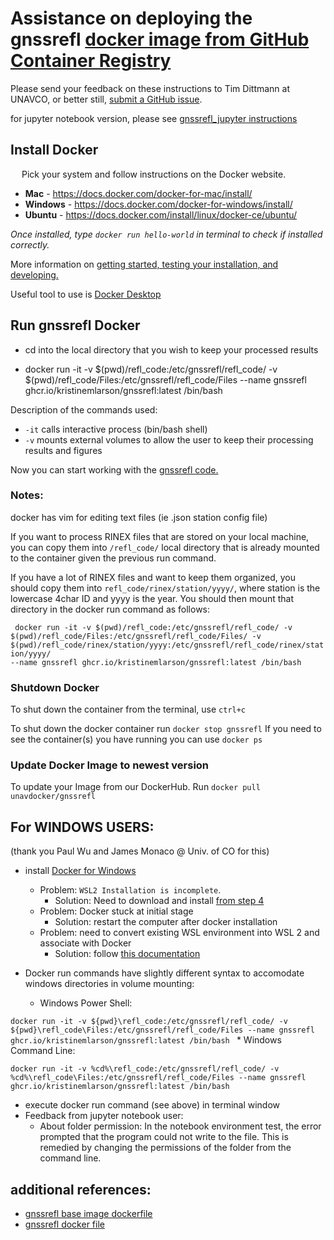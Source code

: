 # Assistance on deploying the gnssrefl [docker image from GitHub Container Registry](https://github.com/kristinemlarson/gnssrefl/pkgs/container/gnssrefl)

Please send your feedback on these instructions to Tim Dittmann at UNAVCO, or better still, [submit a GitHub issue](https://github.com/kristinemlarson/gnssrefl/blob/master/.github/ISSUE_TEMPLATE/bug_report.md).

for jupyter notebook version, please see [gnssrefl_jupyter instructions](https://www.unavco.org/gitlab/gnss_reflectometry/gnssrefl_jupyter)
## Install Docker
&ensp;&ensp; Pick your system and follow instructions on the Docker website. 
* **Mac** - https://docs.docker.com/docker-for-mac/install/ 
* **Windows** - https://docs.docker.com/docker-for-windows/install/ 
* **Ubuntu** - https://docs.docker.com/install/linux/docker-ce/ubuntu/ 

*Once installed, type `docker run hello-world` in terminal to check if installed correctly.*

More information on [getting started, testing your installation, and developing.](https://docs.docker.com/get-started/) 

Useful tool to use is [Docker Desktop](https://www.docker.com/products/docker-desktop)

## Run gnssrefl Docker
* cd into the local directory that you wish to keep your processed results

* docker run -it -v $(pwd)/refl_code:/etc/gnssrefl/refl_code/ -v $(pwd)/refl_code/Files:/etc/gnssrefl/refl_code/Files --name gnssrefl ghcr.io/kristinemlarson/gnssrefl:latest /bin/bash

Description of the commands used:  

* <code>-it</code> calls interactive process (bin/bash shell) 
* <code>-v</code> mounts external volumes to allow the user to keep their processing results and figures 

Now you can start working with the [gnssrefl code.](https://github.com/kristinemlarson/gnssrefl#understanding)

### Notes:
docker has vim for editing text files (ie .json station config file)

If you want to process RINEX files that are stored on your local machine, you can copy them into 
<code>/refl_code/</code> local directory that is already mounted to the container given the previous run command.  

If you have a lot of RINEX files and want to keep them organized, you should copy them 
into <code>refl_code/rinex/station/yyyy/</code>, where station is the lowercase 4char ID and yyyy is the year. 
You should then mount that directory in the docker run command as follows: 

<code> docker run -it -v $(pwd)/refl_code:/etc/gnssrefl/refl_code/ -v $(pwd)/refl_code/Files:/etc/gnssrefl/refl_code/Files/ 
-v $(pwd)/refl_code/rinex/station/yyyy:/etc/gnssrefl/refl_code/rinex/station/yyyy/ --name gnssrefl ghcr.io/kristinemlarson/gnssrefl:latest /bin/bash </code>


### Shutdown Docker <a name="Shutdown"></a>
To shut down the container from the terminal, use `ctrl+c`

To shut down the docker container run `docker stop gnssrefl`
If you need to see the container(s) you have running you can use `docker ps`

### Update Docker Image to newest version <a name="Update Docker"></a>
To update your Image from our DockerHub. Run `docker pull unavdocker/gnssrefl`


## For WINDOWS USERS:
(thank you Paul Wu and James Monaco @ Univ. of CO for this)
* install [Docker for Windows](https://docs.docker.com/desktop/windows/install/)
	* Problem: <code>WSL2 Installation is incomplete</code>.  
		* Solution: Need to download and install [from step 4](https://docs.microsoft.com/en-us/windows/wsl/install-manual#step-4---download-the-linux-kernel-update-package)
	* Problem: Docker stuck at initial stage
		* Solution: restart the computer after docker installation
	* Problem: need to convert existing WSL environment into WSL 2 and associate with Docker
	 	* Solution: follow [this documentation](https://docs.docker.com/desktop/windows/wsl/)

* Docker run commands have slightly different syntax to accomodate windows directories in volume mounting:
	* Windows Power Shell:

<code>docker run -it -v ${pwd}\refl_code:/etc/gnssrefl/refl_code/ -v ${pwd}\refl_code\Files:/etc/gnssrefl/refl_code/Files --name gnssrefl ghcr.io/kristinemlarson/gnssrefl:latest /bin/bash </code>
	* Windows Command Line:

<code>docker run -it -v %cd%\refl_code:/etc/gnssrefl/refl_code/ -v %cd%\refl_code\Files:/etc/gnssrefl/refl_code/Files --name gnssrefl ghcr.io/kristinemlarson/gnssrefl:latest /bin/bash </code>

* execute docker run command (see above) in terminal window
* Feedback from jupyter notebook user:
	* About folder permission: In the notebook environment test, the error prompted that the program could not write to the file.  This is remedied by changing the permissions of the folder from the command line.

## additional references:
* [gnssrefl base image dockerfile](https://gitlab.com/gnss_reflectometry/gnssrefl_docker_base_img/-/blob/master/Dockerfile)
* [gnssrefl docker file](https://github.com/kristinemlarson/gnssrefl/blob/master/Dockerfile)


